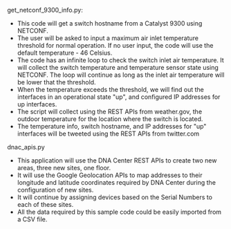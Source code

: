  get_netconf_9300_info.py:
 
 - This code will get a switch hostname from a Catalyst 9300 using NETCONF.
 - The user will be asked to input a maximum air inlet temperature threshold for normal operation.
   If no user input, the code will use the default temperature - 46 Celsius.
 - The code has an infinite loop to check the switch inlet air temperature. It will collect the switch temperature and temperature sensor state using NETCONF.
   The loop will continue as long as the inlet air temperature will be lower that the threshold.
 - When the temperature exceeds the threshold, we will find out the interfaces in an operational state "up", and configured IP addresses for up interfaces.
 - The script will collect using the REST APIs from weather.gov, the outdoor temperature for the location where the switch is located.
 - The temperature info, switch hostname, and IP addresses for "up" interfaces will be tweeted using the REST APIs from twitter.com
 
 dnac_apis.py
 
 - This application will use the DNA Center REST APIs to create two new areas, three new sites, one floor.
 - It will use the Google Geolocation APIs to map addresses to their longitude and latitude coordinates required
    by DNA Center during the configuration of new sites.
 - It will continue by assigning devices based on the Serial Numbers to each of these sites.
 - All the data required by this sample code could be easily imported from a CSV file.
